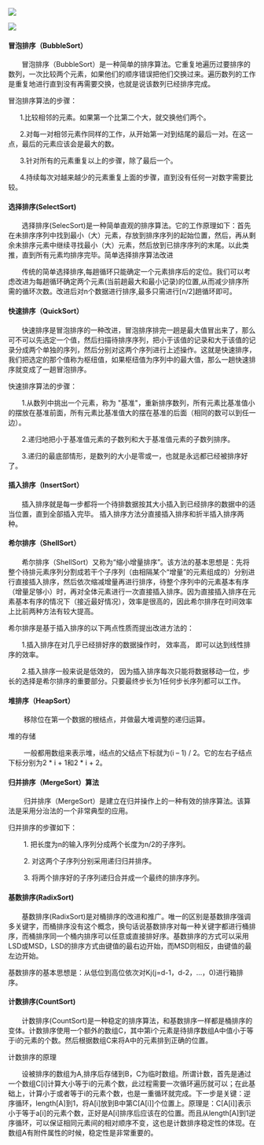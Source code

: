 ![](http://img.blog.csdn.net/20160507223620928?watermark/2/text/aHR0cDovL2Jsb2cuY3Nkbi5uZXQv/font/5a6L5L2T/fontsize/400/fill/I0JBQkFCMA==/dissolve/70/gravity/Center)

![](http://img.blog.csdn.net/20160507223606635?watermark/2/text/aHR0cDovL2Jsb2cuY3Nkbi5uZXQv/font/5a6L5L2T/fontsize/400/fill/I0JBQkFCMA==/dissolve/70/gravity/Center)

#### 冒泡排序（BubbleSort）

       冒泡排序（BubbleSort）是一种简单的排序算法。它重复地遍历过要排序的数列，一次比较两个元素，如果他们的顺序错误把他们交换过来。遍历数列的工作是重复地进行直到没有再需要交换，也就是说该数列已经排序完成。

冒泡排序算法的步骤：

      1.比较相邻的元素。如果第一个比第二个大，就交换他们两个。

      2.对每一对相邻元素作同样的工作，从开始第一对到结尾的最后一对。在这一点，最后的元素应该会是最大的数。

      3.针对所有的元素重复以上的步骤，除了最后一个。

      4.持续每次对越来越少的元素重复上面的步骤，直到没有任何一对数字需要比较。

#### 选择排序\(SelectSort\)

       选择排序\(SelecSort\)是一种简单直观的排序算法。它的工作原理如下：首先在未排序序列中找到最小（大）元素，存放到排序序列的起始位置，然后，再从剩余未排序元素中继续寻找最小（大）元素，然后放到已排序序列的末尾。以此类推，直到所有元素均排序完毕。简单选择排序算法改进

       传统的简单选择排序,每趟循环只能确定一个元素排序后的定位。我们可以考虑改进为每趟循环确定两个元素\(当前趟最大和最小记录\)的位置,从而减少排序所需的循环次数。改进后对n个数据进行排序,最多只需进行\[n/2\]趟循环即可。

#### 快速排序（QuickSort）

       快速排序是冒泡排序的一种改进，冒泡排序排完一趟是最大值冒出来了，那么可不可以先选定一个值，然后扫描待排序序列，把小于该值的记录和大于该值的记录分成两个单独的序列，然后分别对这两个序列进行上述操作。这就是快速排序，我们把选定的那个值称为枢纽值，如果枢纽值为序列中的最大值，那么一趟快速排序就变成了一趟冒泡排序。

快速排序算法的步骤：

       1.从数列中挑出一个元素，称为 "基准"，重新排序数列，所有元素比基准值小的摆放在基准前面，所有元素比基准值大的摆在基准的后面（相同的数可以到任一边）。

       2.递归地把小于基准值元素的子数列和大于基准值元素的子数列排序。

       3.递归的最底部情形，是数列的大小是零或一，也就是永远都已经被排序好了。

#### 插入排序（InsertSort）

       插入排序就是每一步都将一个待排数据按其大小插入到已经排序的数据中的适当位置，直到全部插入完毕。 插入排序方法分直接插入排序和折半插入排序两种。

#### 希尔排序（ShellSort）

       希尔排序（ShellSort）又称为“缩小增量排序”。该方法的基本思想是：先将整个待排元素序列分割成若干个子序列（由相隔某个“增量”的元素组成的）分别进行直接插入排序，然后依次缩减增量再进行排序，待整个序列中的元素基本有序（增量足够小）时，再对全体元素进行一次直接插入排序。因为直接插入排序在元素基本有序的情况下（接近最好情况），效率是很高的，因此希尔排序在时间效率上比前两种方法有较大提高。

希尔排序是基于插入排序的以下两点性质而提出改进方法的：

       1.插入排序在对几乎已经排好序的数据操作时， 效率高， 即可以达到线性排序的效率。

       2.插入排序一般来说是低效的， 因为插入排序每次只能将数据移动一位，步长的选择是希尔排序的重要部分。只要最终步长为1任何步长序列都可以工作。

#### 堆排序（HeapSort）

        移除位在第一个数据的根结点，并做最大堆调整的递归运算。

堆的存储

        一般都用数组来表示堆，i结点的父结点下标就为\(i – 1\) / 2。它的左右子结点下标分别为2 \* i + 1和2 \* i + 2。

#### 归并排序（MergeSort）算法

        归并排序（MergeSort）是建立在归并操作上的一种有效的排序算法。该算法是采用分治法的一个非常典型的应用。

归并排序的步骤如下：

        1. 把长度为n的输入序列分成两个长度为n/2的子序列。

        2. 对这两个子序列分别采用递归归并排序。

        3. 将两个排序好的子序列递归合并成一个最终的排序序列。

#### 基数排序\(RadixSort\)

       基数排序\(RadixSort\)是对桶排序的改进和推广。唯一的区别是基数排序强调多关键字，而桶排序没有这个概念，换句话说基数排序对每一种关键字都进行桶排序，而桶排序同一个桶内排序可以任意或直接排好序。基数排序的方式可以采用LSD或MSD，LSD的排序方式由键值的最右边开始，而MSD则相反，由键值的最左边开始。

基数排序的基本思想是：从低位到高位依次对Kj\(j=d-1，d-2，…，0\)进行箱排序。

#### 计数排序\(CountSort\)

       计数排序\(CountSort\)是一种稳定的排序算法，和基数排序一样都是桶排序的变体。计数排序使用一个额外的数组C，其中第i个元素是待排序数组A中值小于等于i的元素的个数。然后根据数组C来将A中的元素排到正确的位置。

计数排序的原理

       设被排序的数组为A,排序后存储到B，C为临时数组。所谓计数，首先是通过一个数组C\[i\]计算大小等于i的元素个数，此过程需要一次循环遍历就可以；在此基础上，计算小于或者等于i的元素个数，也是一重循环就完成。下一步是关键：逆序循环，length\[A\]到1，将A\[i\]放到B中第C\[A\[i\]\]个位置上。原理是：C\[A\[i\]\]表示小于等于a\[i\]的元素个数，正好是A\[i\]排序后应该在的位置。而且从length\[A\]到1逆序循环，可以保证相同元素间的相对顺序不变，这也是计数排序稳定性的体现。在数组A有附件属性的时候，稳定性是非常重要的。

